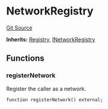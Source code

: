 # NetworkRegistry
[Git Source](https://github.com/symbioticfi/core/blob/f05307516bbf31fe6a8fa180eab4a8d7068a66a2/src/contracts/NetworkRegistry.sol)

**Inherits:**
[Registry](/Users/andreikorokhov/symbiotic/core/docs/autogen/src/src/contracts/common/Registry.sol/abstract.Registry.md), [INetworkRegistry](/Users/andreikorokhov/symbiotic/core/docs/autogen/src/src/interfaces/INetworkRegistry.sol/interface.INetworkRegistry.md)


## Functions
### registerNetwork

Register the caller as a network.


```solidity
function registerNetwork() external;
```


